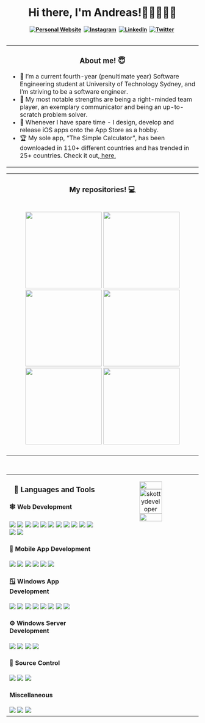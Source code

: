 <h1 align="center"><b>Hi there, I'm Andreas!👋🏼👨🏻‍💻</h1>

<div align="center">
  <a href="https://skottydeveloper.com/"><img src="https://img.shields.io/badge/PERSONAL WEBSITE-00D100?style=for-the-badge&logoColor=white" alt="Personal Website" /></a>&nbsp;
  <a href="https://instagram.com/skottydeveloper"><img src="https://img.shields.io/badge/Instagram-E4405F?style=for-the-badge&logo=instagram&logoColor=white" alt="Instagram" /></a>&nbsp;
  <a href="https://linkedin.com/in/andreas-skotadis/"><img src="https://img.shields.io/badge/linkedin-0A66C2?style=for-the-badge&logo=LinkedIn&logoColor=white" alt="LinkedIn" /></a>&nbsp;
  <a href="https://twitter.com/skottydeveloper"><img src="https://img.shields.io/badge/Twitter-1DA1F2?style=for-the-badge&logo=twitter&logoColor=white" alt="Twitter" /></a>&nbsp;
</div>

<br />
  
<table><tr><td valign="top">
  
<h3 align="center">About me! 😇</h3>
  
- :raising_hand: I’m a current fourth-year (penultimate year) Software Engineering student at University of Technology Sydney, and I’m striving to be a software engineer. 
- :muscle: My most notable strengths are being a right-minded team player, an exemplary communicator and being an up-to-scratch problem solver.
- :speech_balloon: Whenever I have spare time - I design, develop and release iOS apps onto the App Store as a hobby.
- 🏆 My sole app, “The Simple Calculator”, has been downloaded in 110+ different countries and has trended in 25+ countries. Check it out,<a href="https://apps.apple.com/us/app/the-simple-calculator/id/1525169566"> here.</a> 
  
</tr></tr></table> 

<table><tr><td valign="top">
  
<h3 align="center">My repositories! 💻</h2>
  
<br />
  
<div align="center">
  <a href="https://github.com/skottydeveloper/C"><img width="200" src="https://github-readme-stats.vercel.app/api/pin/?username=skottydeveloper&repo=C&theme=tokyonight" /></a>
  <a href="https://github.com/skottydeveloper/CPP"><img width="200" src="https://github-readme-stats.vercel.app/api/pin/?username=skottydeveloper&repo=CPP&theme=tokyonight" /></a>
  <a href="https://github.com/skottydeveloper/Java"><img width="200" src="https://github-readme-stats.vercel.app/api/pin/?username=skottydeveloper&repo=Java&theme=tokyonight" /></a>
  <a href="https://github.com/skottydeveloper/Javascript"><img width="200" src="https://github-readme-stats.vercel.app/api/pin/?username=skottydeveloper&repo=Javascript&theme=tokyonight" /></a>
  <a href="https://github.com/skottydeveloper/Python"><img width="200" src="https://github-readme-stats.vercel.app/api/pin/?username=skottydeveloper&repo=Python&theme=tokyonight" /></a>
  <a href="https://github.com/skottydeveloper/Swift"><img width="200" src="https://github-readme-stats.vercel.app/api/pin/?username=skottydeveloper&repo=Swift&theme=tokyonight" /></a>
</div>
  
<br />

</tr></tr></table> 
  
<br />

<table><tr><td valign="top" width="50%">
  
<h3 align="center"> 💼 Languages and Tools</h3>

<h4 align="left"> 🕸️ Web Development</h4>
<img src="https://img.shields.io/badge/-Javascript-F7DF1E?&style=for-the-badge&logo=Javascript&logoColor=black" />
<img src="https://img.shields.io/badge/-TypeScript-3178C6?&style=for-the-badge&logo=TypeScript&logoColor=black" />
<img src="https://img.shields.io/badge/-AngularJS-E23237?&style=for-the-badge&logo=AngularJS&logoColor=white" />
<img src="https://img.shields.io/badge/-ReactJS-grey?&style=for-the-badge&logo=react&logoColor=white" />
<img src="https://img.shields.io/badge/-Redux-764ABC?&style=for-the-badge&logo=Redux&logoColor=white" />
<img src="https://img.shields.io/badge/-Axios-5A29E4?&style=for-the-badge&logo=Axios&logoColor=white" />
<img src="https://img.shields.io/badge/-AJAX-181728?&style=for-the-badge&logo=AJAX&logoColor=white" />
<img src="https://img.shields.io/badge/HTML5-E34F26?style=for-the-badge&logo=html5&logoColor=white" />
<img src="https://img.shields.io/badge/-css3-1572B6?&style=for-the-badge&logo=css3&logoColor=white" />
<img src="https://img.shields.io/badge/-Node.js-339933?&style=for-the-badge&logo=Node.js&logoColor=white" />
<img src="https://img.shields.io/badge/-MongoDB-47A248?&style=for-the-badge&logo=MongoDB&logoColor=white" />
<img src="https://img.shields.io/badge/-NPM-CB3837?&style=for-the-badge&logo=NPM&logoColor=white" />    
<img src="https://img.shields.io/badge/-Visual Studio Code-007ACC?&style=for-the-badge&logo=Visual+Studio+Code&logoColor=white" />
  
<h4 align="left"> 📱 Mobile App Development</h4>
<img src="https://img.shields.io/badge/-Bash-4EAA25?&style=for-the-badge&logo=GNU+Bash&logoColor=white" />
<img src="https://img.shields.io/badge/-Swift-F05138?&style=for-the-badge&logo=Swift&logoColor=white" />
<img src="https://img.shields.io/badge/-Ruby-CC342D?&style=for-the-badge&logo=Ruby&logoColor=white" />
<img src="https://img.shields.io/badge/-XCode-147EFB?&style=for-the-badge&logo=XCode&logoColor=white" />
<img src="https://img.shields.io/badge/-Java-0D98BA?&style=for-the-badge&logo=Java&logoColor=white" />
<img src="https://img.shields.io/badge/-Android Studio-222222?&style=for-the-badge&logo=Android+Studio&logoColor=white" />

<h4 align="left"> 🪟 Windows App Development</h4>
<img src="https://img.shields.io/badge/-Bash-4EAA25?&style=for-the-badge&logo=GNU+Bash&logoColor=white" />
<img src="https://img.shields.io/badge/-Shell-222222?&style=for-the-badge&logo=shell_script&logoColor=white" />
<img src="https://img.shields.io/badge/-C%2B%2B-00599C?&style=for-the-badge&logo=C%2B%2B&logoColor=white" />
<img src="https://img.shields.io/badge/-WSL-4D4D4D?&style=for-the-badge&logo=Linux&logoColor=white" />
<img src="https://img.shields.io/badge/-Visual Studio Code-007ACC?&style=for-the-badge&logo=Visual+Studio+Code&logoColor=white" />
<img src="https://img.shields.io/badge/-Delphi-EE1F35?&style=for-the-badge&logo=Delphi&logoColor=white" />
<img src="https://img.shields.io/badge/-Visual Basic-0D98BA?&style=for-the-badge&logo=Visual+Basic&logoColor=white" />
<img src="https://img.shields.io/badge/-Visual Studio-222222?&style=for-the-badge&logo=Visual+Studio&logoColor=white" />
  
<h4 align="left"> ⚙️ Windows Server Development</h4>
<img src="https://img.shields.io/badge/-C＃-239120?&style=for-the-badge&logo=C+Sharp&logoColor=white" />
<img src="https://img.shields.io/badge/-.NET-512BD4?&style=for-the-badge&logo=.NET&logoColor=white" />
<img src="https://img.shields.io/badge/-MongoDB-47A248?&style=for-the-badge&logo=MongoDB&logoColor=white" />
<img src="https://img.shields.io/badge/-Postman-FF6C37?&style=for-the-badge&logo=Postman&logoColor=white" />

<h4 align="left"> 🥫 Source Control</h4>
<img src="https://img.shields.io/badge/-Git-F05032?&style=for-the-badge&logo=Git&logoColor=white" />
<img src="https://img.shields.io/badge/-GitHub-181717?&style=for-the-badge&logo=GitHub&logoColor=white" />
<img src="https://img.shields.io/badge/-SourceTree-0052CC?&style=for-the-badge&logo=SourceTree&logoColor=white" />

<h4 align="left"> Miscellaneous</h4>
<img src="https://img.shields.io/badge/-C-222222?&style=for-the-badge&logo=C&logoColor=white" />
<img src="https://img.shields.io/badge/-PostgreSQL-4169E1?&style=for-the-badge&logo=PostgreSQL&logoColor=white" />
<img src="https://img.shields.io/badge/-Python-3776AB?&style=for-the-badge&logo=Python&logoColor=white" />
 
<td valign="top" width="50%">
  
<p align="center">
  <img height="50%" width="auto" src ="https://github-readme-stats.vercel.app/api?username=skottydeveloper&show_icons=true&count_private=true&theme=darcula&hide_border=true&bg_color=00000000">
  <img height="50%" width="auto" src="https://github-readme-streak-stats.herokuapp.com/?user=skottydeveloper&theme=darcula&hide_border=true&background=FFFFFF00" title="skottydeveloper" alt="skottydeveloper" />
  <img height="50%" width="auto" src ="https://github-readme-stats.vercel.app/api/top-langs/?username=skottydeveloper&layout=compact&hide_border=true&theme=darcula&bg_color=00000000&langs_count=10&hide=jupyter%20notebook,tex,css,scss,php,pug,makefile">
  <br>
  <br>
</p>
  
</tr></tr></table> 
  
<br />
  
